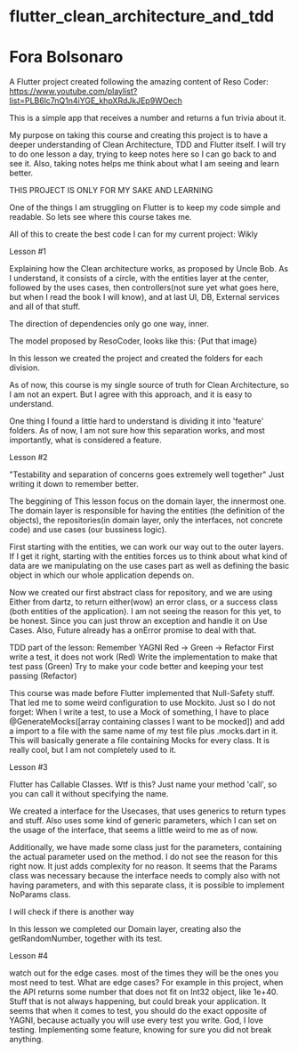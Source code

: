 # flutter_clean_architecture_and_tdd
# Fora Bolsonaro

A Flutter project created following the amazing content of Reso Coder:
https://www.youtube.com/playlist?list=PLB6lc7nQ1n4iYGE_khpXRdJkJEp9WOech

This is a simple app that receives a number and returns a fun trivia about it.

My purpose on taking this course and creating this project is to have a deeper understanding of Clean Architecture, TDD and Flutter itself.
I will try to do one lesson a day, trying to keep notes here so I can go back to and see it. Also, taking notes helps me think about what I am seeing and learn better.

THIS PROJECT IS ONLY FOR MY SAKE AND LEARNING

One of the things I am struggling on Flutter is to keep my code simple and readable. So lets see where this course takes me.

All of this to create the best code I can for my current project: Wikly


Lesson #1

Explaining how the Clean architecture works, as proposed by Uncle Bob.
As I understand, it consists of a circle, with the entities layer at the center, followed by the uses cases, then controllers(not sure yet what goes here, but when I read the book I will know), and at last UI, DB, External services and all of that stuff.

The direction of dependencies only go one way, inner.

The model proposed by ResoCoder, looks like this:
{Put that image}

In this lesson we created the project and created the folders for each division.

As of now, this course is my single source of truth for Clean Architecture, so I am not an expert. But I agree with this approach, and it is easy to understand.


One thing I found a little hard to understand is dividing it into 'feature' folders. As of now, I am not sure how this separation works, and most importantly, what is considered a feature. 


Lesson #2

"Testability and separation of concerns goes extremely well together" Just writing it down to remember better.

The beggining of This lesson focus on the domain layer, the innermost one.
The domain layer is responsible for having the entities (the definition of the objects), the repositories(in domain layer, only the interfaces, not concrete code) and use cases (our bussiness logic).

First starting with the entities, we can work our way out to the outer layers.
If I get it right, starting with the entities forces us to think about what kind of data are we manipulating on the use cases part as well as defining the basic object in which our whole application depends on.

Now we created our first abstract class for repository, and we are using Either from dartz, to return either(wow) an error class, or a success class (both entities of the application).
I am not seeing the reason for this yet, to be honest. Since you can just throw an exception and handle it on Use Cases. Also, Future already has a onError promise to deal with that.

TDD part of the lesson:
Remember YAGNI
Red -> Green -> Refactor
First write a test, it does not work (Red)
Write the implementation to make that test pass (Green)
Try to make your code better and keeping your test passing (Refactor)

This course was made before Flutter implemented that Null-Safety stuff. That led me to some weird configuration to use Mockito.
Just so I do not forget: When I write a test, to use a Mock of something, I have to place @GenerateMocks([array containing classes I want to be mocked]) and add a import to a file with the same name of my test file plus .mocks.dart in it. This will basically generate a file containing Mocks for every class. It is really cool, but I am not completely used to it.


Lesson #3

Flutter has Callable Classes. Wtf is this?
Just name your method 'call', so you can call it without specifying the name.

We created a interface for the Usecases, that uses generics to return types and stuff. Also uses some kind of generic parameters, which I can set on the usage of the interface, that seems a little weird to me as of now.

Additionally, we have made some class just for the parameters, containing the actual parameter used on the method. I do not see the reason for this right now. It just adds complexity for no reason.
It seems that the Params class was necessary because the interface needs to comply also with not having parameters, and with this separate class, it is possible to implement NoParams class.

I will check if there is another way

In this lesson we completed our Domain layer, creating also the getRandomNumber, together with its test.


Lesson #4

watch out for the edge cases. most of the times they will be the ones you most need to test.
What are edge cases? For example in this project, when the API returns some number that does not fit on Int32 object, like 1e+40.
Stuff that is not always happening, but could break your application.
It seems that when it comes to test, you should do the exact opposite of YAGNI, because actually you will use every test you write.
God, I love testing. Implementing some feature, knowing for sure you did not break anything.
